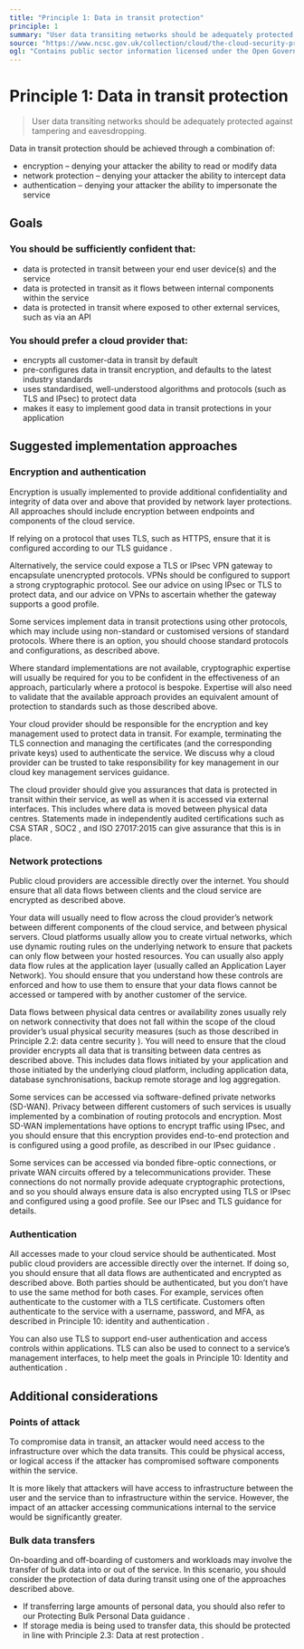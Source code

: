 ```yaml
---
title: "Principle 1: Data in transit protection"
principle: 1
summary: "User data transiting networks should be adequately protected against tampering and eavesdropping."
source: "https://www.ncsc.gov.uk/collection/cloud/the-cloud-security-principles/principle-1-data-in-transit-protection"
ogl: "Contains public sector information licensed under the Open Government Licence v3.0. https://www.nationalarchives.gov.uk/doc/open-government-licence/version/3/"
---
```


# Principle 1: Data in transit protection

> User data transiting networks should be adequately protected against tampering and eavesdropping.

Data in transit protection should be achieved through a combination of:

- encryption – denying your attacker the ability to read or modify data
- network protection – denying your attacker the ability to intercept data
- authentication – denying your attacker the ability to impersonate the service

## Goals

### You should be sufficiently confident that:

- data is protected in transit between your end user device(s) and the service
- data is protected in transit as it flows between internal components within the service
- data is protected in transit where exposed to other external services, such as via an API

### You should prefer a cloud provider that:

- encrypts all customer-data in transit by default
- pre-configures data in transit encryption, and defaults to the latest industry standards
- uses standardised, well-understood algorithms and protocols (such as TLS and IPsec) to protect data
- makes it easy to implement good data in transit protections in your application

## Suggested implementation approaches

### Encryption and authentication

Encryption is usually implemented to provide additional confidentiality and integrity of data over and above that provided by network layer protections. All approaches should include encryption between endpoints and components of the cloud service.

If relying on a protocol that uses TLS, such as HTTPS, ensure that it is configured according to our TLS guidance .

Alternatively, the service could expose a TLS or IPsec VPN gateway to encapsulate unencrypted protocols. VPNs should be configured to support a strong cryptographic protocol. See our advice on using IPsec or TLS to protect data, and our advice on VPNs to ascertain whether the gateway supports a good profile.

Some services implement data in transit protections using other protocols, which may include using non-standard or customised versions of standard protocols. Where there is an option, you should choose standard protocols and configurations, as described above.

Where standard implementations are not available, cryptographic expertise will usually be required for you to be confident in the effectiveness of an approach, particularly where a protocol is bespoke. Expertise will also need to validate that the available approach provides an equivalent amount of protection to standards such as those described above.

Your cloud provider should be responsible for the encryption and key management used to protect data in transit. For example, terminating the TLS connection and managing the certificates (and the corresponding private keys) used to authenticate the service. We discuss why a cloud provider can be trusted to take responsibility for key management in our cloud key management services guidance.

The cloud provider should give you assurances that data is protected in transit within their service, as well as when it is accessed via external interfaces. This includes where data is moved between physical data centres. Statements made in independently audited certifications such as CSA STAR , SOC2 , and ISO 27017:2015 can give assurance that this is in place.

### Network protections

Public cloud providers are accessible directly over the internet. You should ensure that all data flows between clients and the cloud service are encrypted as described above.

Your data will usually need to flow across the cloud provider’s network between different components of the cloud service, and between physical servers. Cloud platforms usually allow you to create virtual networks, which use dynamic routing rules on the underlying network to ensure that packets can only flow between your hosted resources. You can usually also apply data flow rules at the application layer (usually called an Application Layer Network). You should ensure that you understand how these controls are enforced and how to use them to ensure that your data flows cannot be accessed or tampered with by another customer of the service.

Data flows between physical data centres or availability zones usually rely on network connectivity that does not fall within the scope of the cloud provider’s usual physical security measures (such as those described in Principle 2.2: data centre security ). You will need to ensure that the cloud provider encrypts all data that is transiting between data centres as described above. This includes data flows initiated by your application and those initiated by the underlying cloud platform, including application data, database synchronisations, backup remote storage and log aggregation.

Some services can be accessed via software-defined private networks (SD-WAN). Privacy between different customers of such services is usually implemented by a combination of routing protocols and encryption. Most SD-WAN implementations have options to encrypt traffic using IPsec, and you should ensure that this encryption provides end-to-end protection and is configured using a good profile, as described in our IPsec guidance .

Some services can be accessed via bonded fibre-optic connections, or private WAN circuits offered by a telecommunications provider. These connections do not normally provide adequate cryptographic protections, and so you should always ensure data is also encrypted using TLS or IPsec and configured using a good profile. See our IPsec and TLS guidance for details.

### Authentication

All accesses made to your cloud service should be authenticated. Most public cloud providers are accessible directly over the internet. If doing so, you should ensure that all data flows are authenticated and encrypted as described above. Both parties should be authenticated, but you don’t have to use the same method for both cases. For example, services often authenticate to the customer with a TLS certificate. Customers often authenticate to the service with a username, password, and MFA, as described in Principle 10: identity and authentication .

You can also use TLS to support end-user authentication and access controls within applications. TLS can also be used to connect to a service’s management interfaces, to help meet the goals in Principle 10: Identity and authentication .

## Additional considerations

### Points of attack

To compromise data in transit, an attacker would need access to the infrastructure over which the data transits. This could be physical access, or logical access if the attacker has compromised software components within the service.

It is more likely that attackers will have access to infrastructure between the user and the service than to infrastructure within the service. However, the impact of an attacker accessing communications internal to the service would be significantly greater.

### Bulk data transfers

On-boarding and off-boarding of customers and workloads may involve the transfer of bulk data into or out of the service. In this scenario, you should consider the protection of data during transit using one of the approaches described above.

- If transferring large amounts of personal data, you should also refer to our Protecting Bulk Personal Data guidance .
- If storage media is being used to transfer data, this should be protected in line with Principle 2.3: Data at rest protection .
